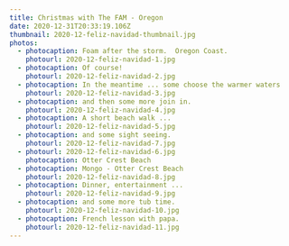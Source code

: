 ```yaml
---
title: Christmas with The FAM - Oregon
date: 2020-12-31T20:33:19.106Z
thumbnail: 2020-12-feliz-navidad-thumbnail.jpg
photos:
  - photocaption: Foam after the storm.  Oregon Coast.
    photourl: 2020-12-feliz-navidad-1.jpg
  - photocaption: Of course!
    photourl: 2020-12-feliz-navidad-2.jpg
  - photocaption: In the meantime ... some choose the warmer waters
    photourl: 2020-12-feliz-navidad-3.jpg
  - photocaption: and then some more join in.
    photourl: 2020-12-feliz-navidad-4.jpg
  - photocaption: A short beach walk ...
    photourl: 2020-12-feliz-navidad-5.jpg
  - photocaption: and some sight seeing.
    photourl: 2020-12-feliz-navidad-7.jpg
  - photourl: 2020-12-feliz-navidad-6.jpg
    photocaption: Otter Crest Beach
  - photocaption: Mongo - Otter Crest Beach
    photourl: 2020-12-feliz-navidad-8.jpg
  - photocaption: Dinner, entertainment ...
    photourl: 2020-12-feliz-navidad-9.jpg
  - photocaption: and some more tub time.
    photourl: 2020-12-feliz-navidad-10.jpg
  - photocaption: French lesson with papa.
    photourl: 2020-12-feliz-navidad-11.jpg
---
```


